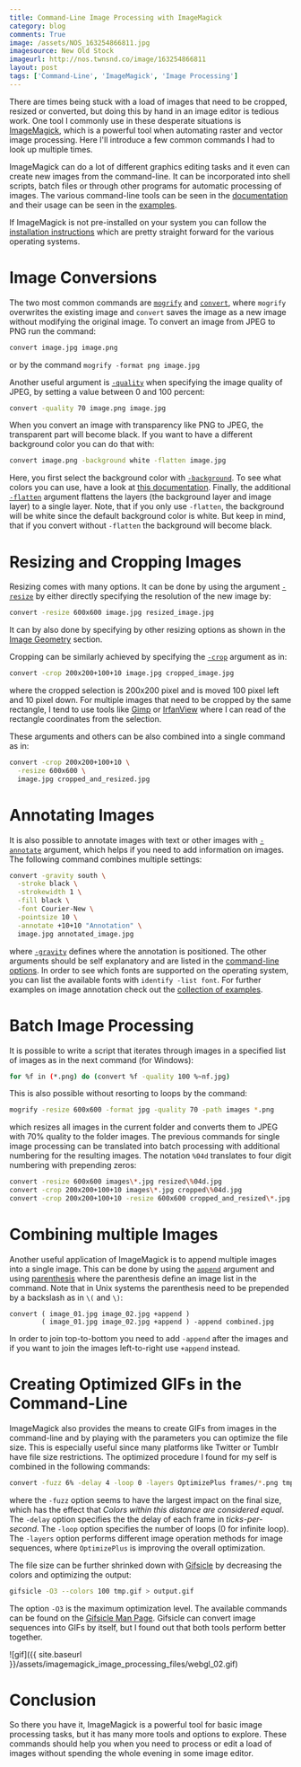 ```yaml
---
title: Command-Line Image Processing with ImageMagick
category: blog
comments: True
image: /assets/NOS_163254866811.jpg
imagesource: New Old Stock
imageurl: http://nos.twnsnd.co/image/163254866811
layout: post
tags: ['Command-Line', 'ImageMagick', 'Image Processing']
---
```


There are times being stuck with a load of images that need to be cropped, resized or converted, but doing this by hand in an image editor is tedious work. One tool I commonly use in these desperate situations is [ImageMagick](http://www.imagemagick.org/script/index.php), which is a powerful tool when automating raster and vector image processing. Here I'll introduce a few common commands I had to look up multiple times.

ImageMagick can do a lot of different graphics editing tasks and it even can create new images from the command-line. It can be incorporated into shell scripts, batch files or through other programs for automatic processing of images. The various command-line tools can be seen in the [documentation](http://www.imagemagick.org/script/command-line-tools.php) and their usage can be seen in the [examples](http://www.imagemagick.org/Usage/).

If ImageMagick is not pre-installed on your system you can follow the [installation instructions](http://www.imagemagick.org/script/download.php) which are pretty straight forward for the various operating systems.

# Image Conversions

The two most common commands are [`mogrify`](https://www.imagemagick.org/script/mogrify.php) and [`convert`](https://www.imagemagick.org/script/convert.php), where `mogrify` overwrites the existing image and `convert` saves the image as a new image without modifying the original image. To convert an image from JPEG to PNG run the command:

```bash
convert image.jpg image.png
```

or by the command `mogrify -format png image.jpg`

Another useful argument is [`-quality`](http://imagemagick.org/script/command-line-options.php#quality) when specifying the image quality of JPEG, by setting a value between 0 and 100 percent:

```bash
convert -quality 70 image.png image.jpg
```

When you convert an image with transparency like PNG to JPEG, the transparent part will become black. If you want to have a different background color you can do that with:

```bash
convert image.png -background white -flatten image.jpg
```

Here, you first select the background color with [`-background`](https://imagemagick.org/script/command-line-options.php#background). To see what colors you can use, have a look at [this documentation](https://imagemagick.org/script/color.php). Finally, the additional [`-flatten`](https://imagemagick.org/script/command-line-options.php#flatten) argument flattens the layers (the background layer and image layer) to a single layer. Note, that if you only use `-flatten`, the background will be white since the default background color is white. But keep in mind, that if you convert without `-flatten` the background will become black.

# Resizing and Cropping Images

Resizing comes with many options. It can be done by using the argument [`-resize`](http://imagemagick.org/script/command-line-options.php#resize) by either directly specifying the resolution of the new image by:

```bash
convert -resize 600x600 image.jpg resized_image.jpg
```

It can by also done by specifying by other resizing options as shown in the [Image Geometry](http://imagemagick.org/script/command-line-processing.php#geometry) section. 

Cropping can be similarly achieved by specifying the [`-crop`](http://imagemagick.org/script/command-line-options.php#crop) argument as in:

```bash
convert -crop 200x200+100+10 image.jpg cropped_image.jpg
```

where the cropped selection is 200x200 pixel and is moved 100 pixel left and 10 pixel down. For multiple images that need to be cropped by the same rectangle, I tend to use tools like [Gimp](https://www.gimp.org/) or [IrfanView](http://irfanview.tuwien.ac.at/) where I can read of the rectangle coordinates from the selection.

These arguments and others can be also combined into a single command as in:

```bash
convert -crop 200x200+100+10 \
  -resize 600x600 \
  image.jpg cropped_and_resized.jpg
```

# Annotating Images

It is also possible to annotate images with text or other images with [`-annotate`](http://imagemagick.org/script/command-line-options.php#annotate) argument, which helps if you need to add information on images. The following command combines multiple settings:

```bash
convert -gravity south \
  -stroke black \
  -strokewidth 1 \
  -fill black \
  -font Courier-New \
  -pointsize 10 \
  -annotate +10+10 "Annotation" \
  image.jpg annotated_image.jpg
```

where [`-gravity`](http://imagemagick.org/script/command-line-options.php#gravity) defines where the annotation is positioned. The other arguments should be self explanatory and are listed in the [command-line options](http://www.imagemagick.org/script/command-line-tools.php). In order to see which fonts are supported on the operating system, you can list the available fonts with `identify -list font`. For further examples on image annotation check out the [collection of examples](http://www.imagemagick.org/Usage/annotating/).

# Batch Image Processing

It is possible to write a script that iterates through images in a specified list of images as in the next command (for Windows):

```bash
for %f in (*.png) do (convert %f -quality 100 %~nf.jpg)
```

This is also possible without resorting to loops by the command:

```bash
mogrify -resize 600x600 -format jpg -quality 70 -path images *.png
```

which resizes all images in the current folder and converts them to JPEG with 70% quality to the folder images. The previous commands for single image processing can be translated into batch processing with additional numbering for the resulting images. The notation `%04d` translates to four digit numbering with prepending zeros:

```bash
convert -resize 600x600 images\*.jpg resized\%04d.jpg
convert -crop 200x200+100+10 images\*.jpg cropped\%04d.jpg
convert -crop 200x200+100+10 -resize 600x600 cropped_and_resized\*.jpg resized\%04d.jpg
```

# Combining multiple Images

Another useful application of ImageMagick is to append multiple images into a single image. This can be done by using the [`append`](http://imagemagick.org/script/command-line-options.php#append) argument and using [parenthesis](http://www.imagemagick.org/Usage/basics/#parenthesis) where the parenthesis define an image list in the command. Note that in Unix systems the parenthesis need to be prepended by a backslash as in `\(` and `\)`:

```
convert ( image_01.jpg image_02.jpg +append )
        ( image_01.jpg image_02.jpg +append ) -append combined.jpg
```

In order to join top-to-bottom you need to add `-append` after the images and if you want to join the images left-to-right use `+append` instead. 

# Creating Optimized GIFs in the Command-Line

ImageMagick also provides the means to create GIFs from images in the command-line and by playing with the parameters you can optimize the file size. This is especially useful since many platforms like Twitter or Tumblr have file size restrictions. The optimized procedure I found for my self is combined in the following commands:

```bash
convert -fuzz 6% -delay 4 -loop 0 -layers OptimizePlus frames/*.png tmp.gif
```

where the `-fuzz` option seems to have the largest impact on the final size, which has the effect that *Colors within this distance are considered equal*. The `-delay` option specifies the the delay of each frame in *ticks-per-second*. The `-loop` option specifies the number of loops (0 for infinite loop). The `-layers` option performs different image operation methods for image sequences, where `OptimizePlus` is improving the overall optimization.

The file size can be further shrinked down with [Gifsicle](https://www.lcdf.org/gifsicle/) by decreasing the colors and optimizing the output:

```bash
gifsicle -O3 --colors 100 tmp.gif > output.gif
```

The option `-O3` is the maximum optimization level. The available commands can be found on the [Gifsicle Man Page](https://www.lcdf.org/gifsicle/man.html). Gifsicle can convert image sequences into GIFs by itself, but I found out that both tools perform better together. 

![gif]({{ site.baseurl }}/assets/imagemagick_image_processing_files/webgl_02.gif)

# Conclusion

So there you have it, ImageMagick is a powerful tool for basic image processing tasks, but it has many more tools and options to explore. These commands should help you when you need to process or edit a load of images without spending the whole evening in some image editor.